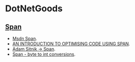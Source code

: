 # DotNetGoods


## [Span](https://docs.microsoft.com/en-us/dotnet/api/system.span-1)

- [Msdn Span](https://docs.microsoft.com/en-us/archive/msdn-magazine/2018/january/csharp-all-about-span-exploring-a-new-net-mainstay).
- [AN INTRODUCTION TO OPTIMISING CODE USING SPAN<T>](https://www.stevejgordon.co.uk/an-introduction-to-optimising-code-using-span-t).
- [Adam Sitnik -> Span](https://adamsitnik.com/Span/).
- [Span<T> - byte to int conversions](https://adamstorr.azurewebsites.net/blog/span-t-byte-int-conversions-update).
  
